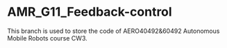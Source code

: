 # AMR_G11_Feedback-control
This branch is used to store the code of AERO40492&amp;60492 Autonomous Mobile Robots course CW3.
